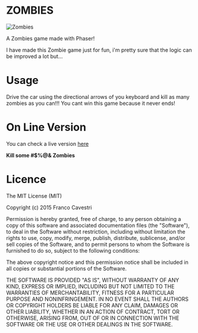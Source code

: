 ZOMBIES
=================================

![Zombies](http://codenatic.com/wp-content/uploads/2016/01/zombies.png "Original Zombie Game!")

A Zombies game made with Phaser!

I have made this Zombie game just for fun, i'm pretty sure that the logic can be improved a lot but...

Usage
=====

Drive the car using the directional arrows of you keyboard and kill as many zombies as you can!!!
You cant win this game because it never ends!

On Line Version
=============

You can check a live version [here](http://codenatic.com/projects/zombies/)

**Kill some #$%@& Zombies**

Licence
=======

The MIT License (MIT)

Copyright (c) 2015 Franco Cavestri

Permission is hereby granted, free of charge, to any person obtaining a copy
of this software and associated documentation files (the "Software"), to deal
in the Software without restriction, including without limitation the rights
to use, copy, modify, merge, publish, distribute, sublicense, and/or sell
copies of the Software, and to permit persons to whom the Software is
furnished to do so, subject to the following conditions:

The above copyright notice and this permission notice shall be included in all
copies or substantial portions of the Software.

THE SOFTWARE IS PROVIDED "AS IS", WITHOUT WARRANTY OF ANY KIND, EXPRESS OR
IMPLIED, INCLUDING BUT NOT LIMITED TO THE WARRANTIES OF MERCHANTABILITY,
FITNESS FOR A PARTICULAR PURPOSE AND NONINFRINGEMENT. IN NO EVENT SHALL THE
AUTHORS OR COPYRIGHT HOLDERS BE LIABLE FOR ANY CLAIM, DAMAGES OR OTHER
LIABILITY, WHETHER IN AN ACTION OF CONTRACT, TORT OR OTHERWISE, ARISING FROM,
OUT OF OR IN CONNECTION WITH THE SOFTWARE OR THE USE OR OTHER DEALINGS IN THE
SOFTWARE.
